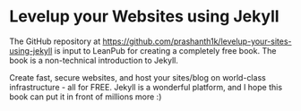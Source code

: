 # Levelup your Websites using Jekyll
The GitHub repository at  https://github.com/prashanth1k/levelup-your-sites-using-jekyll is input to LeanPub for creating a completely free book. The book is a non-technical introduction to Jekyll.

Create fast, secure websites, and host your sites/blog on world-class infrastructure - all for FREE. Jekyll is a wonderful platform, and I hope this book can put it in front of millions more :)
